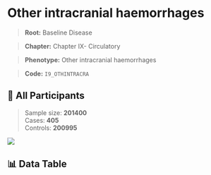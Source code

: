 # Other intracranial haemorrhages

> **Root:** Baseline Disease  

> **Chapter:** Chapter IX- Circulatory  

> **Phenotype:** Other intracranial haemorrhages  

> **Code:** `I9_OTHINTRACRA`

## 🧪 All Participants  
> Sample size: **201400**  
> Cases: **405**  
> Controls: **200995**
<img src="/Sensitive/Figures/ALL/Incidence/I9_OTHINTRACRA.png"/>

## 📊 Data Table
<CsvTableMRF src="/Sensitive/Data/ALL/Incidence/COX_I9_OTHINTRACRA.csv"/>

